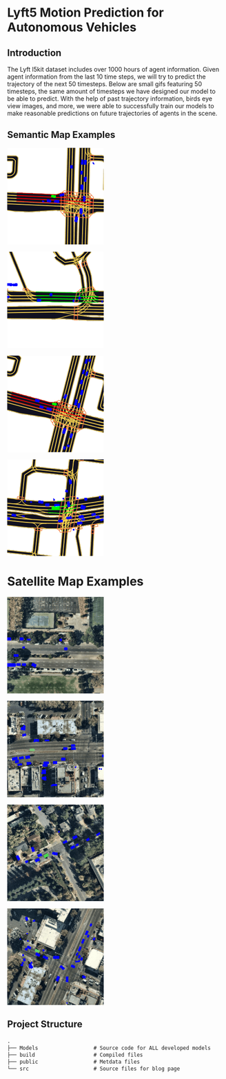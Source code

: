 # Lyft5 Motion Prediction for Autonomous Vehicles

## Introduction
The Lyft l5kit dataset includes over 1000 hours of agent information. Given agent information from the last 10 time steps, we will try to predict the trajectory of the next 50 timesteps. Below are small gifs featuring 50 timesteps, the same amount of timesteps we have designed our model to be able to predict. With the help of past trajectory information, birds eye view images, and more, we were able to successfully train our models to make reasonable predictions on future trajectories of agents in the scene.

## Semantic Map Examples
![Car Coming to Stop](src/gifs/Semantic/ComingToStop.gif)

![Car in Fast Traffic](src/gifs/Semantic/FastTraffic.gif)

![Car on Freeway](src/gifs/Semantic/Freeway_Semantic.gif)

![Waiting](src/gifs/Semantic/Waiting.gif)

# Satellite Map Examples
![Car Moving Fast](src/gifs/Satellite/Fast.gif)

![Car Stopping 2](src/gifs/Satellite/Stop2.gif)

![Car Stopped then Turning](src/gifs/Satellite/StopThenTurn.gif)

![Car Turning](src/gifs/Satellite/Turning.gif)

## Project Structure

    .
    ├── Models                  # Source code for ALL developed models
    ├── build                   # Compiled files 
    ├── public                  # Metdata files
    └── src                     # Source files for blog page
